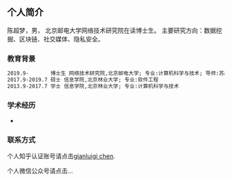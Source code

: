 ## 个人简介
陈超梦，男，
北京邮电大学网络技术研究院在读博士生。
主要研究方向：数据挖掘、区块链、社交媒体、隐私安全。

### 教育背景

```markdown
2019.9-       博士生 网络技术研究院,北京邮电大学; 专业:计算机科学与技术; 导师:苏森教授
2017.9-2019.7 硕士 信息学院,北京林业大学; 专业:软件工程
2013.9-2017.7 学士 信息学院,北京林业大学; 专业:计算机科学与技术
```


### 学术经历 
-


### 联系方式
个人知乎认证账号请点击[gianluigi chen](https://www.zhihu.com/people/chen-tian-bao-1/activities).

个人微信公众号请点击...


